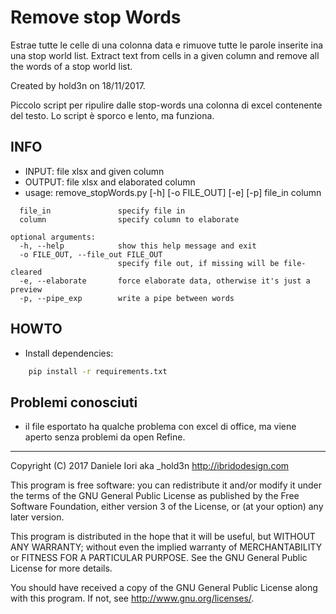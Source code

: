 Remove stop Words
========

Estrae tutte le celle di una colonna data e rimuove tutte le parole inserite ina una stop world list.
Extract text from cells in a given column and remove all the words of a stop world list.

Created by hold3n on 18/11/2017.
    
Piccolo script per ripulire dalle stop-words una colonna di excel contenente del testo.
Lo script è sporco e lento, ma funziona.

INFO
-----
    
- INPUT: file xlsx  and given column
- OUTPUT: file xlsx and elaborated column
- usage: remove_stopWords.py [-h] [-o FILE_OUT] [-e] [-p] file_in column

```positional arguments:
  file_in               specify file in
  column                specify column to elaborate

optional arguments:
  -h, --help            show this help message and exit
  -o FILE_OUT, --file_out FILE_OUT
                        specify file out, if missing will be file-cleared
  -e, --elaborate       force elaborate data, otherwise it's just a preview
  -p, --pipe_exp        write a pipe between words
  ```


HOWTO
-----

- Install dependencies:

```bash
    pip install -r requirements.txt
```

Problemi conosciuti
-----

- il file esportato ha qualche problema con excel di office, ma viene aperto senza problemi da open Refine.


-----
Copyright (C) 2017  Daniele Iori aka _hold3n <http://ibridodesign.com>

This program is free software: you can redistribute it and/or modify
it under the terms of the GNU General Public License as published by
the Free Software Foundation, either version 3 of the License, or
(at your option) any later version.

This program is distributed in the hope that it will be useful,
but WITHOUT ANY WARRANTY; without even the implied warranty of
MERCHANTABILITY or FITNESS FOR A PARTICULAR PURPOSE.  See the
GNU General Public License for more details.

You should have received a copy of the GNU General Public License
along with this program.  If not, see <http://www.gnu.org/licenses/>.
